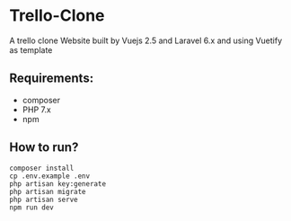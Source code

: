 # Trello-Clone
A trello clone Website built by Vuejs 2.5 and Laravel 6.x and using Vuetify as template
## Requirements:
* composer
* PHP 7.x
* npm

## How to run?
```
composer install
cp .env.example .env
php artisan key:generate
php artisan migrate
php artisan serve
npm run dev
```
